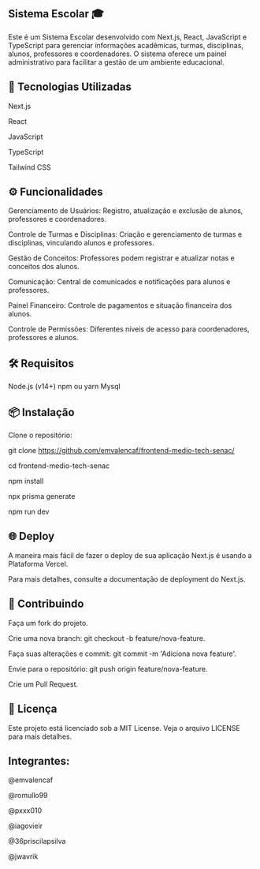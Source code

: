## Sistema Escolar 🎓
Este é um Sistema Escolar desenvolvido com Next.js, React, JavaScript e TypeScript para gerenciar informações acadêmicas, turmas, disciplinas, alunos, professores e coordenadores. O sistema oferece um painel administrativo para facilitar a gestão de um ambiente educacional.

## 🚀 Tecnologias Utilizadas
Next.js

React

JavaScript

TypeScript  

Tailwind CSS

## ⚙️ Funcionalidades

Gerenciamento de Usuários: Registro, atualização e exclusão de alunos, professores e coordenadores.  

Controle de Turmas e Disciplinas: Criação e gerenciamento de turmas e disciplinas, vinculando alunos e professores.  

Gestão de Conceitos: Professores podem registrar e atualizar notas e conceitos dos alunos.  

Comunicação: Central de comunicados e notificações para alunos e professores.  

Painel Financeiro: Controle de pagamentos e situação financeira dos alunos.  

Controle de Permissões: Diferentes níveis de acesso para coordenadores, professores e alunos.  

## 🛠️ Requisitos
Node.js (v14+)
npm ou yarn
Mysql
## 📦 Instalação
Clone o repositório:

git clone https://github.com/emvalencaf/frontend-medio-tech-senac/

cd frontend-medio-tech-senac  

npm install  

npx prisma generate  

npm run dev  

## 🌐 Deploy  

A maneira mais fácil de fazer o deploy de sua aplicação Next.js é usando a Plataforma Vercel.

Para mais detalhes, consulte a documentação de deployment do Next.js.

## 🤝 Contribuindo  

Faça um fork do projeto.  

Crie uma nova branch: git checkout -b feature/nova-feature.  

Faça suas alterações e commit: git commit -m 'Adiciona nova feature'.  

Envie para o repositório: git push origin feature/nova-feature.  

Crie um Pull Request.

## 📄 Licença
Este projeto está licenciado sob a MIT License. Veja o arquivo LICENSE para mais detalhes.

## Integrantes: 

@emvalencaf  

@romullo99  

@pxxx010  

@iagovieir  

@36priscilapsilva  

@jwavrik  
